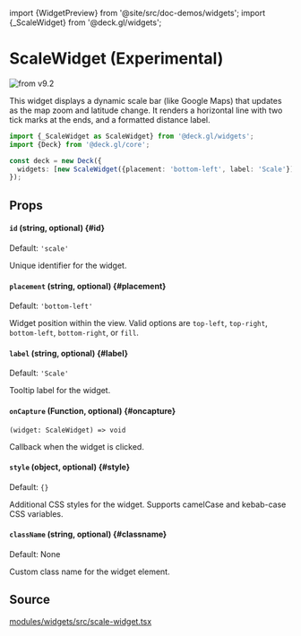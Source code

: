 import {WidgetPreview} from '@site/src/doc-demos/widgets';
import {_ScaleWidget} from '@deck.gl/widgets';

# ScaleWidget (Experimental)

<img src="https://img.shields.io/badge/from-v9.2-green.svg?style=flat-square" alt="from v9.2" />

This widget displays a dynamic scale bar (like Google Maps) that updates as the map zoom and latitude change. It renders  a horizontal line with two tick marks at the ends, and a formatted distance label.

<WidgetPreview cls={_ScaleWidget}/>

```ts
import {_ScaleWidget as ScaleWidget} from '@deck.gl/widgets';
import {Deck} from '@deck.gl/core';

const deck = new Deck({
  widgets: [new ScaleWidget({placement: 'bottom-left', label: 'Scale'})]
});
```

## Props

#### `id` (string, optional) {#id}

Default: `'scale'`

Unique identifier for the widget.

#### `placement` (string, optional) {#placement}

Default: `'bottom-left'`

Widget position within the view. Valid options are `top-left`, `top-right`, `bottom-left`, `bottom-right`, or `fill`.

#### `label` (string, optional) {#label}

Default: `'Scale'`

Tooltip label for the widget.

#### `onCapture` (Function, optional) {#oncapture}

`(widget: ScaleWidget) => void`

Callback when the widget is clicked.

#### `style` (object, optional) {#style}

Default: `{}`

Additional CSS styles for the widget. Supports camelCase and kebab-case CSS variables.

#### `className` (string, optional) {#classname}

Default: None

Custom class name for the widget element.

## Source

[modules/widgets/src/scale-widget.tsx](https://github.com/visgl/deck.gl/tree/master/modules/widgets/src/scale-widget.tsx)